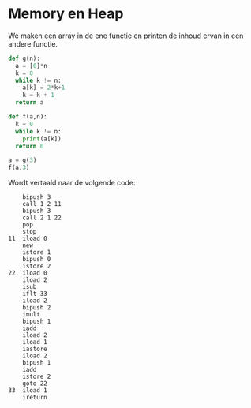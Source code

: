# Memory en Heap
We maken een array in de ene functie en printen de inhoud ervan in een andere functie.

```python
def g(n):
  a = [0]*n
  k = 0
  while k != n:
    a[k] = 2*k+1
    k = k + 1
  return a

def f(a,n):
  k = 0
  while k != n:
    print(a[k])
  return 0

a = g(3)
f(a,3)

```

Wordt vertaald naar de volgende code:

```
    bipush 3
    call 1 2 11
    bipush 3
    call 2 1 22
    pop 
    stop
11  iload 0
    new
    istore 1
    bipush 0
    istore 2
22  iload 0
    iload 2
    isub
    iflt 33
    iload 2
    bipush 2
    imult
    bipush 1
    iadd
    iload 2
    iload 1
    iastore
    iload 2
    bipush 1
    iadd
    istore 2
    goto 22
33  iload 1
    ireturn
```